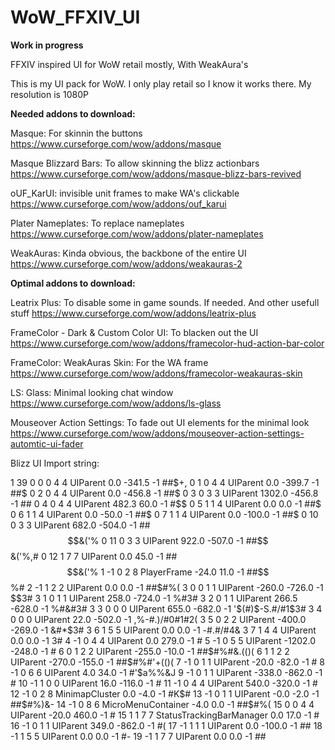 # WoW_FFXIV_UI

****Work in progress****


FFXIV inspired UI for WoW retail mostly, With WeakAura's

This is my UI pack for WoW. I only play retail so I know it works there. My resolution is 1080P

**Needed addons to download:**

Masque: For skinnin the buttons
https://www.curseforge.com/wow/addons/masque

Masque Blizzard Bars: To allow skinning the blizz actionbars
https://www.curseforge.com/wow/addons/masque-blizz-bars-revived

oUF_KarUI: invisible unit frames to make WA's clickable
https://www.curseforge.com/wow/addons/ouf_karui

Plater Nameplates: To replace nameplates
https://www.curseforge.com/wow/addons/plater-nameplates

WeakAuras: Kinda obvious, the backbone of the entire UI
https://www.curseforge.com/wow/addons/weakauras-2


**Optimal addons to download:**

Leatrix Plus: To disable some in game sounds. If needed. And other usefull stuff
https://www.curseforge.com/wow/addons/leatrix-plus

FrameColor - Dark & Custom Color UI: To blacken out the UI
https://www.curseforge.com/wow/addons/framecolor-hud-action-bar-color

FrameColor: WeakAuras Skin: For the WA frame
https://www.curseforge.com/wow/addons/framecolor-weakauras-skin

LS: Glass: Minimal looking chat window
https://www.curseforge.com/wow/addons/ls-glass

Mouseover Action Settings: To fade out UI elements for the minimal look
https://www.curseforge.com/wow/addons/mouseover-action-settings-automtic-ui-fader






Blizz UI Import string:

1 39 0 0 0 4 4 UIParent 0.0 -341.5 -1 ##$$%/&('()$+$,$ 0 1 0 4 4 UIParent 0.0 -399.7 -1 ##$$%/&('((#,$ 0 2 0 4 4 UIParent 0.0 -456.8 -1 ##$$%/&('((#,$ 0 3 0 3 3 UIParent 1302.0 -456.8 -1 ##$%%/&%'%(#,$ 0 4 0 4 4 UIParent 482.3 60.0 -1 #$$$%/&%'%(#,$ 0 5 1 1 4 UIParent 0.0 0.0 -1 ##$$%/&('%(#,$ 0 6 1 1 4 UIParent 0.0 -50.0 -1 ##$$%/&('%(#,$ 0 7 1 1 4 UIParent 0.0 -100.0 -1 ##$$%/&('%(#,$ 0 10 0 3 3 UIParent 682.0 -504.0 -1 ##$$&('% 0 11 0 3 3 UIParent 922.0 -507.0 -1 ##$$&('%,# 0 12 1 7 7 UIParent 0.0 45.0 -1 ##$$&('% 1 -1 0 2 8 PlayerFrame -24.0 11.0 -1 ##$$%# 2 -1 1 2 2 UIParent 0.0 0.0 -1 ##$#%( 3 0 0 1 1 UIParent -260.0 -726.0 -1 $$3# 3 1 0 1 1 UIParent 258.0 -724.0 -1 %#3# 3 2 0 1 1 UIParent 266.5 -628.0 -1 %#&#3# 3 3 0 0 0 UIParent 655.0 -682.0 -1 '$(#)$-S.#/#1$3# 3 4 0 0 0 UIParent 22.0 -502.0 -1 ,%-#.)/#0#1#2( 3 5 0 2 2 UIParent -400.0 -269.0 -1 &#*$3# 3 6 1 5 5 UIParent 0.0 0.0 -1 -#.#/#4& 3 7 1 4 4 UIParent 0.0 0.0 -1 3# 4 -1 0 4 4 UIParent 0.0 279.0 -1 # 5 -1 0 5 5 UIParent -1202.0 -248.0 -1 # 6 0 1 2 2 UIParent -255.0 -10.0 -1 ##$#%#&.(()( 6 1 1 2 2 UIParent -270.0 -155.0 -1 ##$#%#'+(()( 7 -1 0 1 1 UIParent -20.0 -82.0 -1 # 8 -1 0 6 6 UIParent 4.0 34.0 -1 #'$a%%&J 9 -1 0 1 1 UIParent -338.0 -862.0 -1 # 10 -1 1 0 0 UIParent 16.0 -116.0 -1 # 11 -1 0 4 4 UIParent 540.0 -320.0 -1 # 12 -1 0 2 8 MinimapCluster 0.0 -4.0 -1 #K$# 13 -1 0 1 1 UIParent -0.0 -2.0 -1 ##$#%)&- 14 -1 0 8 6 MicroMenuContainer -4.0 0.0 -1 ##$#%( 15 0 0 4 4 UIParent -20.0 460.0 -1 # 15 1 1 7 7 StatusTrackingBarManager 0.0 17.0 -1 # 16 -1 0 1 1 UIParent 349.0 -862.0 -1 #( 17 -1 1 1 1 UIParent 0.0 -100.0 -1 ## 18 -1 1 5 5 UIParent 0.0 0.0 -1 #- 19 -1 1 7 7 UIParent 0.0 0.0 -1 ##






